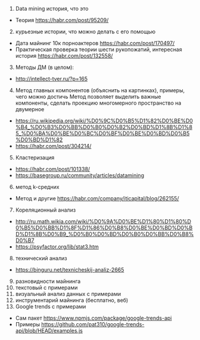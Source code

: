 1. Data mining история, что это
  * Теория https://habr.com/post/95209/
2. курьезные истории, что можно делать с его помощью
  * Дата майнинг 10к порноактеров https://habr.com/post/170497/
  * Практическая проверка теории шести рукопожатий, интересная история https://habr.com/post/132558/
3. Методы ДМ (в целом):
  * http://intellect-tver.ru/?p=165
4. Метод главных компонентов (объяснить на картинках), примеры, чего можно достичь
   Метод позволяет выделить важные компоненты, сделать проекцию многомерного пространство на двумерное
  * https://ru.wikipedia.org/wiki/%D0%9C%D0%B5%D1%82%D0%BE%D0%B4_%D0%B3%D0%BB%D0%B0%D0%B2%D0%BD%D1%8B%D1%85_%D0%BA%D0%BE%D0%BC%D0%BF%D0%BE%D0%BD%D0%B5%D0%BD%D1%82
  * https://habr.com/post/304214/
5. Кластеризация
  * https://habr.com/post/101338/
  * https://basegroup.ru/community/articles/datamining
6. метод k-средних
  * Метод и другие https://habr.com/company/iticapital/blog/262155/
7. Кореляционный анализ
  * http://ru.math.wikia.com/wiki/%D0%9A%D0%BE%D1%80%D1%80%D0%B5%D0%BB%D1%8F%D1%86%D0%B8%D0%BE%D0%BD%D0%BD%D1%8B%D0%B9_%D0%B0%D0%BD%D0%B0%D0%BB%D0%B8%D0%B7
  * https://psyfactor.org/lib/stat3.htm
8. технический анализ
  * https://binguru.net/texnicheskij-analiz-2665
9. разновидности майнинга
10. текстовый с примерами
11. визуальный анализ данных с примерами
12. инструментарий майнинга (бесплатно, веб)
13. Google trends с примерами
  * Сам пакет https://www.npmjs.com/package/google-trends-api
  * Примеры https://github.com/pat310/google-trends-api/blob/HEAD/examples.js

